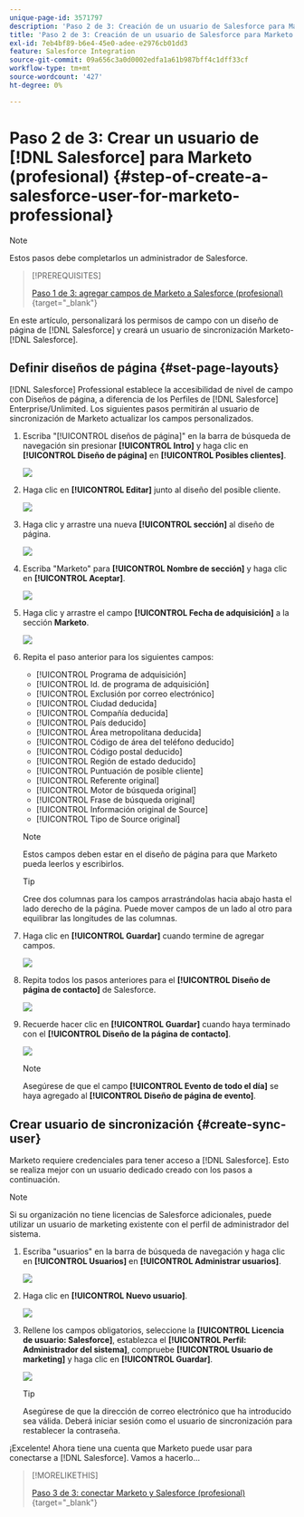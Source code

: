 ```yaml
---
unique-page-id: 3571797
description: 'Paso 2 de 3: Creación de un usuario de Salesforce para Marketo (profesional) - Documentos de Marketo - Documentación del producto'
title: 'Paso 2 de 3: Creación de un usuario de Salesforce para Marketo (profesional)'
exl-id: 7eb4bf89-b6e4-45e0-adee-e2976cb01dd3
feature: Salesforce Integration
source-git-commit: 09a656c3a0d0002edfa1a61b987bff4c1dff33cf
workflow-type: tm+mt
source-wordcount: '427'
ht-degree: 0%

---
```


# Paso 2 de 3: Crear un usuario de [!DNL Salesforce] para Marketo (profesional) {#step-of-create-a-salesforce-user-for-marketo-professional}

>[!NOTE]
>
>Estos pasos debe completarlos un administrador de Salesforce.

>[!PREREQUISITES]
>
>[Paso 1 de 3: agregar campos de Marketo a Salesforce (profesional)](/help/marketo/product-docs/crm-sync/salesforce-sync/setup/professional-edition/step-1-of-3-add-marketo-fields-to-salesforce-professional.md){target="_blank"}

En este artículo, personalizará los permisos de campo con un diseño de página de [!DNL Salesforce] y creará un usuario de sincronización Marketo-[!DNL Salesforce].

## Definir diseños de página {#set-page-layouts}

[!DNL Salesforce] Professional establece la accesibilidad de nivel de campo con Diseños de página, a diferencia de los Perfiles de [!DNL Salesforce] Enterprise/Unlimited. Los siguientes pasos permitirán al usuario de sincronización de Marketo actualizar los campos personalizados.

1. Escriba &quot;[!UICONTROL diseños de página]&quot; en la barra de búsqueda de navegación sin presionar **[!UICONTROL Intro]** y haga clic en **[!UICONTROL Diseño de página]** en **[!UICONTROL Posibles clientes]**.

   ![](assets/image2016-2-26-12-3a58-3a32.png)

1. Haga clic en **[!UICONTROL Editar]** junto al diseño del posible cliente.

   ![](assets/image2016-2-26-13-3a2-3a46.png)

1. Haga clic y arrastre una nueva **[!UICONTROL sección]** al diseño de página.

   ![](assets/image2014-12-9-12-3a56-3a40.png)

1. Escriba &quot;Marketo&quot; para **[!UICONTROL Nombre de sección]** y haga clic en **[!UICONTROL Aceptar]**.

   ![](assets/image2014-12-9-12-3a56-3a52.png)

1. Haga clic y arrastre el campo **[!UICONTROL Fecha de adquisición]** a la sección **Marketo**.

   ![](assets/image2014-12-9-12-3a57-3a0.png)

1. Repita el paso anterior para los siguientes campos:

   * [!UICONTROL Programa de adquisición]
   * [!UICONTROL Id. de programa de adquisición]
   * [!UICONTROL Exclusión por correo electrónico]
   * [!UICONTROL Ciudad deducida]
   * [!UICONTROL Compañía deducida]
   * [!UICONTROL País deducido]
   * [!UICONTROL Área metropolitana deducida]
   * [!UICONTROL Código de área del teléfono deducido]
   * [!UICONTROL Código postal deducido]
   * [!UICONTROL Región de estado deducido]
   * [!UICONTROL Puntuación de posible cliente]
   * [!UICONTROL Referente original]
   * [!UICONTROL Motor de búsqueda original]
   * [!UICONTROL Frase de búsqueda original]
   * [!UICONTROL Información original de Source]
   * [!UICONTROL Tipo de Source original]

   >[!NOTE]
   >
   >Estos campos deben estar en el diseño de página para que Marketo pueda leerlos y escribirlos.

   >[!TIP]
   >
   >Cree dos columnas para los campos arrastrándolas hacia abajo hasta el lado derecho de la página. Puede mover campos de un lado al otro para equilibrar las longitudes de las columnas.

1. Haga clic en **[!UICONTROL Guardar]** cuando termine de agregar campos.

   ![](assets/image2014-12-9-12-3a57-3a10.png)

1. Repita todos los pasos anteriores para el **[!UICONTROL Diseño de página de contacto]** de Salesforce.

   ![](assets/image2016-2-26-13-3a10-3a1.png)

1. Recuerde hacer clic en **[!UICONTROL Guardar]** cuando haya terminado con el **[!UICONTROL Diseño de la página de contacto]**.

   ![](assets/image2014-12-9-12-3a57-3a30.png)

   >[!NOTE]
   >
   >Asegúrese de que el campo **[!UICONTROL Evento de todo el día]** se haya agregado al **[!UICONTROL Diseño de página de evento]**.

## Crear usuario de sincronización {#create-sync-user}

Marketo requiere credenciales para tener acceso a [!DNL Salesforce]. Esto se realiza mejor con un usuario dedicado creado con los pasos a continuación.

>[!NOTE]
>
>Si su organización no tiene licencias de Salesforce adicionales, puede utilizar un usuario de marketing existente con el perfil de administrador del sistema.

1. Escriba &quot;usuarios&quot; en la barra de búsqueda de navegación y haga clic en **[!UICONTROL Usuarios]** en **[!UICONTROL Administrar usuarios]**.

   ![](assets/image2014-12-9-12-3a57-3a42.png)

1. Haga clic en **[!UICONTROL Nuevo usuario]**.

   ![](assets/image2014-12-9-12-3a58-3a1.png)

1. Rellene los campos obligatorios, seleccione la **[!UICONTROL Licencia de usuario: Salesforce]**, establezca el **[!UICONTROL Perfil: Administrador del sistema]**, compruebe **[!UICONTROL Usuario de marketing]** y haga clic en **[!UICONTROL Guardar]**.

   ![](assets/image2014-12-9-12-3a58-3a11.png)

   >[!TIP]
   >
   >Asegúrese de que la dirección de correo electrónico que ha introducido sea válida. Deberá iniciar sesión como el usuario de sincronización para restablecer la contraseña.

¡Excelente! Ahora tiene una cuenta que Marketo puede usar para conectarse a [!DNL Salesforce]. Vamos a hacerlo...

>[!MORELIKETHIS]
>
>[Paso 3 de 3: conectar Marketo y Salesforce (profesional)](/help/marketo/product-docs/crm-sync/salesforce-sync/setup/professional-edition/step-3-of-3-connect-marketo-and-salesforce-professional.md){target="_blank"}
